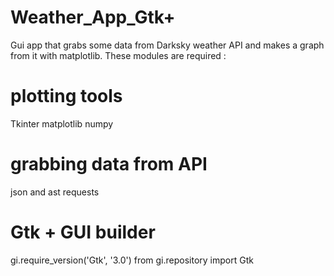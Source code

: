 # Weather_App_Gtk+
Gui app that grabs some data from Darksky weather API and makes a graph from it with matplotlib.
These modules are required : 

# plotting tools
 Tkinter 
matplotlib 
numpy
# grabbing data from API
 json and ast
 requests
# Gtk + GUI builder
gi.require_version('Gtk', '3.0')
from gi.repository import Gtk

